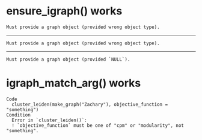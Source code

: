 # ensure_igraph() works

    Must provide a graph object (provided wrong object type).

---

    Must provide a graph object (provided wrong object type).

---

    Must provide a graph object (provided `NULL`).

# igraph_match_arg() works

    Code
      cluster_leiden(make_graph("Zachary"), objective_function = "something")
    Condition
      Error in `cluster_leiden()`:
      ! `objective_function` must be one of "cpm" or "modularity", not "something".

